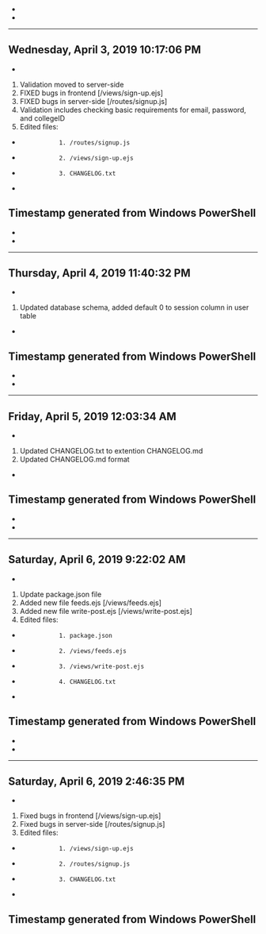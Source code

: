 *
*
---------------------------------------------------------------------------------------
Wednesday, April 3, 2019 10:17:06 PM
------------------------------------
*
1. Validation moved to server-side
2. FIXED bugs in frontend   [/views/sign-up.ejs]
3. FIXED bugs in server-side    [/routes/signup.js]
4. Validation includes checking basic requirements for email, password, and collegeID
5. Edited files: 
*                1. /routes/signup.js
*                2. /views/sign-up.ejs
*                3. CHANGELOG.txt
*
Timestamp generated from Windows PowerShell
---------------------------------------------------------------------------------------
*
*
---------------------------------------------------------------------------------------
Thursday, April 4, 2019 11:40:32 PM
------------------------------------
*
1. Updated database schema, added default 0 to session column in user table
*
Timestamp generated from Windows PowerShell
---------------------------------------------------------------------------------------
*
*
---------------------------------------------------------------------------------------
Friday, April 5, 2019 12:03:34 AM
------------------------------------
*
1. Updated CHANGELOG.txt to extention CHANGELOG.md
2. Updated CHANGELOG.md format
*
Timestamp generated from Windows PowerShell
---------------------------------------------------------------------------------------
*
*
---------------------------------------------------------------------------------------
Saturday, April 6, 2019 9:22:02 AM
------------------------------------
*
1. Update package.json file
2. Added new file feeds.ejs [/views/feeds.ejs]
3. Added new file write-post.ejs    [/views/write-post.ejs]
4. Edited files:
*                1. package.json
*                2. /views/feeds.ejs
*                3. /views/write-post.ejs
*                4. CHANGELOG.txt
*
Timestamp generated from Windows PowerShell
---------------------------------------------------------------------------------------
*
*
---------------------------------------------------------------------------------------
Saturday, April 6, 2019 2:46:35 PM
------------------------------------
*
1. Fixed bugs in frontend   [/views/sign-up.ejs]
2. Fixed bugs in server-side    [/routes/signup.js]
3. Edited files:
*                1. /views/sign-up.ejs
*                2. /routes/signup.js
*                3. CHANGELOG.txt
*
Timestamp generated from Windows PowerShell
---------------------------------------------------------------------------------------